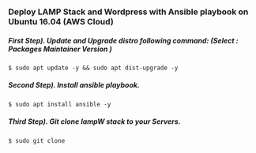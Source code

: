 ### Deploy LAMP Stack and Wordpress with Ansible playbook on Ubuntu 16.04 (AWS Cloud)

##### First Step). Update and Upgrade distro following command: (Select : Packages Maintainer Version )
```
$ sudo apt update -y && sudo apt dist-upgrade -y
```
##### Second Step). Install ansible playbook.
```
$ sudo apt install ansible -y
```
##### Third Step). Git clone lampW stack to your Servers.
```
$ sudo git clone 
```


